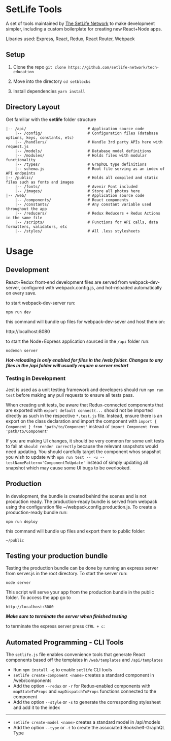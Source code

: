 # SetLife Tools

A set of tools maintained by [The SetLife Network](http://setlife.network) to make development simpler, including a custom boilerplate for creating new React+Node apps.

Libaries used: Express, React, Redux, React Router, Webpack

## Setup

1. Clone the repo `git clone https://github.com/setlife-network/tech-education`

2. Move into the directory `cd setblocks`

3. Install dependencies `yarn install`

## Directory Layout

Get familiar with the **setlife** folder structure

```
|-- /api/                           # Application source code
    |-- /config/                    # Configuration files (database options, keys, constants, etc) 
    |-- /handlers/                  # Handle 3rd party APIs here with request.js
    |-- /models/                    # Database model definitions
    |-- /modules/                   # Holds files with modular functionality
    |-- /types/                     # GraphQL type definitions
    |-- schema.js                   # Root file serving as an index of API endpoints
|-- /public/                        # Holds all compiled and static files such as fonts and images
	|-- /fonts/						# Avenir Font included
	|-- /images/					# Store all photos here
|-- /web/							# Application source code
	|-- /components/			    # React components
	|-- /constants/					# Any constant variable used throughout the app
	|-- /reducers/					# Redux Reducers + Redux Actions in the same file
	|-- /scripts/					# Functions for API calls, data formatters, validators, etc
	|-- /styles/					# All .less stylesheets
```

# Usage

## Development

React+Redux front-end development files are served from webpack-dev-server, configured with webpack.config.js, and hot-reloaded automatically on every save.

to start webpack-dev-server run:

	npm run dev

this command will bundle up files for webpack-dev-sever and host them on: 

http://localhost:8080


to start the Node+Express application sourced in the `/api` folder run:

    nodemon server


**_Hot-reloading is only enabled for files in the /web folder. Changes to any files in the /api folder will usually require a server restart_**

### Testing in Development

Jest is used as a unit testing framework and developers should run `npm run test` before making any pull requests to ensure all tests pass.

When creating unit tests, be aware that Redux-connected components that are exported with `export default connect(...` should not be imported directly as such in the respective `*.test.js` file. Instead, ensure there is an export on the class declaration and import the component with `import { Component } from 'path/to/Component'` instead of `import Component from 'path/to/Component'`

If you are making UI changes, it should be very common for some unit tests to fail at `should render correctly` because the relevant snapshots would need updating. You should carefully target the component whos snapshot you wish to update with `npm run test -- -u --testNamePattern='ComponentToUpdate'` instead of simply updating all snapshot which may cause some UI bugs to be overlooked.

## Production	

In development, the bundle is created behind the scenes and is not production ready. The production-ready bundle is served from webpack using the configuration file ~/webpack.config.production.js. To create a production-ready bundle run: 

	npm run deploy

this command will bundle up files and export them to public folder:

	~/public

## Testing your production bundle 

Testing the production bundle can be done by running an express server from server.js in the root directory. To start the server run:

	node server
	
This script will serve your app from the production bundle in the public folder. To access the app go to 

	http://localhost:3000

**_Make sure to terminate the server when finished testing_**

to terminate the express server press `CTRL + c`:

## Automated Programming - CLI Tools

The `setlife.js` file enables convenience tools that generate React components based off the templates in `/web/templates` and `/api/templates`

- Run `npm install -g` to enable `setlife` CLI tools
- `setlife create-component <name>` creates a standard component in /web/components
- Add the option `--redux` or `-r` for Redux-enabled components with `mapStateToProps` and `mapDispatchToProps` functions connected to the component
- Add the option `--style` or `-s` to generate the corresponding stylesheet and add it to the index
---
- `setlife create-model <name>` creates a standard model in /api/models
- Add the option `--type` or `-t` to create the associated Bookshelf-GraphQL Type
